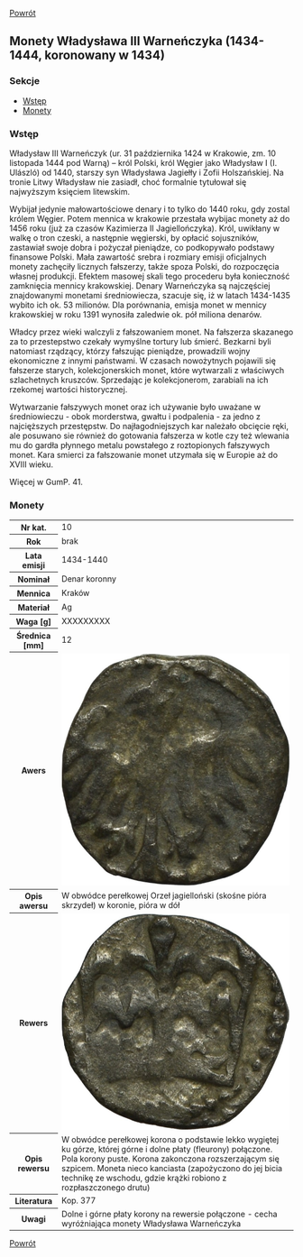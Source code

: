 [Powrót](../)


## Monety Władysława III Warneńczyka (1434-1444, koronowany w 1434)

### Sekcje
- [Wstęp](#m1)
- [Monety](#m2)


<a id='m1'></a>
### Wstęp

Władysław III Warneńczyk (ur. 31 października 1424 w Krakowie, zm. 10 listopada 1444 pod Warną) – król Polski, król Węgier jako Władysław I (I. Ulászló) od 1440, starszy syn Władysława Jagiełły i Zofii Holszańskiej. Na tronie Litwy Władysław nie zasiadł, choć formalnie tytułował się najwyższym księciem litewskim.

Wybijał jedynie małowartościowe denary i to tylko do 1440 roku, gdy zostal królem Węgier. Potem mennica w krakowie przestała wybijac monety aż do 1456 roku (już za czasów Kazimierza II Jagiellończyka). Król, uwikłany w walkę o tron czeski, a następnie węgierski, by opłacić sojuszników, zastawiał swoje dobra i pożyczał pieniądze, co podkopywało podstawy finansowe Polski. Mała zawartość srebra i rozmiary emisji oficjalnych monety zachęciły licznych fałszerzy, także spoza Polski, do rozpoczęcia własnej produkcji. Efektem masowej skali tego procederu była konieczność zamknięcia mennicy krakowskiej. Denary Warneńczyka są najczęściej znajdowanymi monetami średniowiecza, szacuje się, iż w latach 1434-1435 wybito ich ok. 53 milionów. Dla porównania, emisja monet w mennicy krakowskiej w roku 1391 wynosiła zaledwie ok. pół miliona denarów.

Władcy przez wieki walczyli z fałszowaniem monet. Na fałszerza skazanego za to przestepstwo czekały wymyślne tortury lub śmierć. Bezkarni byli natomiast rządzący, którzy fałszując pieniądze, prowadzili wojny ekonomiczne z innymi państwami. W czasach nowożytnych pojawili się fałszerze starych, kolekcjonerskich monet, które wytwarzali z właściwych szlachetnych kruszców. Sprzedając je kolekcjonerom, zarabiali na ich rzekomej wartości historycznej.

Wytwarzanie fałszywych monet oraz ich używanie było uważane w średniowieczu - obok morderstwa, gwałtu i podpalenia - za jedno z najcięższych przestępstw. Do najłagodniejszych kar należało obcięcie ręki, ale posuwano sie również do gotowania fałszerza w kotle czy też wlewania mu do gardła płynnego metalu powstałego z roztopionych fałszywych monet. Kara smierci za fałszowanie monet utzymała się w Europie aż do XVIII wieku.

Więcej w GumP. 41.


<a id='m2'></a>
### Monety

<table class="center">
  <tr>
    <th>Nr kat.</th>
    <td>10</td>
  </tr>
  <tr>
    <th>Rok</th>
    <td>brak</td>
  </tr>
  <tr>
    <th>Lata emisji</th>
    <td>1434-1440</td>
  </tr>
  <tr>
    <th>Nominał</th>
    <td>Denar koronny</td>
  </tr>
  <tr>
    <th>Mennica</th>
    <td>Kraków</td>
  </tr>
  <tr>
    <th>Materiał</th>
    <td>Ag</td>
  </tr>
  <tr>
    <th>Waga [g]</th>
    <td>XXXXXXXXX</td>
  </tr>
  <tr>
    <th>Średnica [mm]</th>
    <td>12</td>
  </tr>
  <tr>
    <th>Awers</th>
    <td><img src="images/0010 - 1434-1444 - denar - Wladyslaw III Warnenczyk - awers.jpg"/></td>
  </tr>
  <tr>
    <th>Opis awersu</th>
    <td>W obwódce perełkowej Orzeł jagielloński (skośne pióra skrzydeł) w koronie, pióra w dół</td>
  </tr>
  <tr>
    <th>Rewers</th>
    <td><img src="images/0010 - 1434-1444 - denar - Wladyslaw III Warnenczyk - rewers.jpg"/></td>
  </tr>
  <tr>
    <th>Opis rewersu</th>
    <td>W obwódce perełkowej korona o podstawie lekko wygiętej ku górze, której górne i dolne płaty (fleurony) połączone. Pola korony puste. Korona zakonczona rozszerzającym się szpicem. Moneta nieco kanciasta (zapożyczono do jej bicia technikę ze wschodu, gdzie krążki robiono z rozpłaszczonego drutu)</td>
  </tr>
  <tr>
    <th>Literatura</th>
    <td>Kop. 377</td>
  </tr>
  <tr>
    <th>Uwagi</th>
    <td>Dolne i górne płaty korony na rewersie połączone - cecha wyróżniająca monety Władysława Warneńczyka</td>
  </tr>
</table>


[Powrót](../)